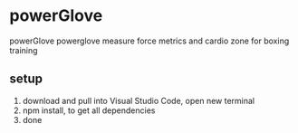 # powerGlove
powerGlove
 powerglove measure force metrics and cardio zone for boxing training

 ## setup
1) download and pull into Visual Studio Code, open new terminal
2) npm install, to get all dependencies
3) done
